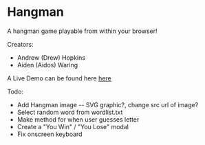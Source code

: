 # Hangman
A hangman game playable from within your browser!

Creators:
* Andrew (Drew) Hopkins
* Aiden (Aidos) Waring

A Live Demo can be found here [here](https://hoppi164.github.io/hangman/ "Hangman")

Todo:
* Add Hangman image -- SVG graphic?, change src url of image?
* Select random word from wordlist.txt
* Make method for when user guesses letter
* Create a "You Win" / "You Lose" modal 
* Fix onscreen keyboard